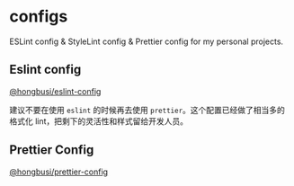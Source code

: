 # configs

ESLint config & StyleLint config & Prettier config for my personal projects.

## Eslint config

[@hongbusi/eslint-config](./packages/eslint-config)

建议不要在使用 `eslint` 的时候再去使用 `prettier`。这个配置已经做了相当多的格式化 lint，把剩下的灵活性和样式留给开发人员。

## Prettier Config

[@hongbusi/prettier-config](./packages/prettier-config)

